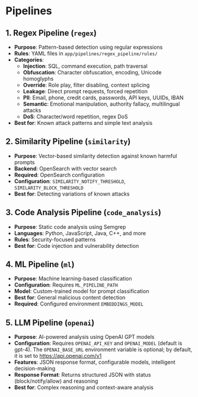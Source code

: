# Pipelines

## 1. Regex Pipeline (`regex`)
- **Purpose**: Pattern-based detection using regular expressions
- **Rules**: YAML files in `app/pipelines/regex_pipeline/rules/`
- **Categories**: 
  - **Injection**: SQL, command execution, path traversal
  - **Obfuscation**: Character obfuscation, encoding, Unicode homoglyphs
  - **Override**: Role play, filter disabling, context splicing
  - **Leakage**: Direct prompt requests, forced repetition
  - **PII**: Email, phone, credit cards, passwords, API keys, UUIDs, IBAN
  - **Semantic**: Emotional manipulation, authority fallacy, multilingual attacks
  - **DoS**: Character/word repetition, regex DoS
- **Best for**: Known attack patterns and simple text analysis

## 2. Similarity Pipeline (`similarity`)
- **Purpose**: Vector-based similarity detection against known harmful prompts
- **Backend**: OpenSearch with vector search
- **Required**: OpenSearch configuration
- **Configuration**: `SIMILARITY_NOTIFY_THRESHOLD`, `SIMILARITY_BLOCK_THRESHOLD`
- **Best for**: Detecting variations of known attacks

## 3. Code Analysis Pipeline (`code_analysis`)
- **Purpose**: Static code analysis using Semgrep
- **Languages**: Python, JavaScript, Java, C++, and more
- **Rules**: Security-focused patterns
- **Best for**: Code injection and vulnerability detection

## 4. ML Pipeline (`ml`)
- **Purpose**: Machine learning-based classification
- **Configuration**: Requires `ML_PIPELINE_PATH`
- **Model**: Custom-trained model for prompt classification
- **Best for**: General malicious content detection
- **Required**: Configured environment `EMBEDDINGS_MODEL`

## 5. LLM Pipeline (`openai`)
- **Purpose**: AI-powered analysis using OpenAI GPT models
- **Configuration**: Requires `OPENAI_API_KEY` and `OPENAI_MODEL` (default is gpt-4). The `OPENAI_BASE_URL` environment variable is optional; by default, it is set to https://api.openai.com/v1
- **Features**: JSON response format, configurable models, intelligent decision-making
- **Response Format**: Returns structured JSON with status (block/notify/allow) and reasoning
- **Best for**: Complex reasoning and context-aware analysis

